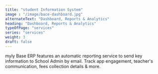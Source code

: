 ```yaml
---
title: "student Information System"
image : "/image/bace-dashboard.jpg"
alternateText: "Dashboard, Reports & Analytics"
heading: "Dashboard, Reports & Analytics"
typeOfPage: "services"
series: "services"
weight: 3
draft: false
---
```


myly Base ERP features an automatic reporting service to send key information to School Admin by email. Track app engagement, teacher's communication, fees collection details & more.